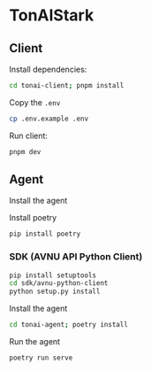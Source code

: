# TonAIStark


## Client

Install dependencies:

```bash
cd tonai-client; pnpm install
```

Copy the `.env`

```bash
cp .env.example .env
```

Run client:

```bash
pnpm dev
```

## Agent

Install the agent 

Install poetry

```bash
pip install poetry
```

### SDK (AVNU API Python Client)
```bash
pip install setuptools
cd sdk/avnu-python-client
python setup.py install
```

Install the agent

```bash
cd tonai-agent; poetry install
```

Run the agent

```bash
poetry run serve
```

